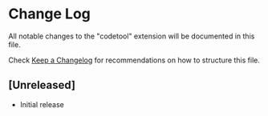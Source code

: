 # Change Log

All notable changes to the "codetool" extension will be documented in this file.

Check [Keep a Changelog](http://keepachangelog.com/) for recommendations on how to structure this file.

## [Unreleased]

- Initial release